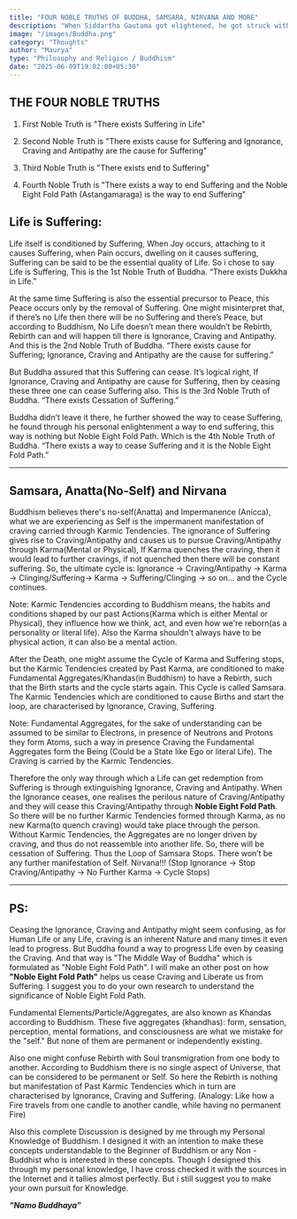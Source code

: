 ```yaml
---
title: "FOUR NOBLE TRUTHS OF BUDDHA, SAMSARA, NIRVANA AND MORE"
description: "When Siddartha Gautama got elightened, he got struck with Cosmic Knowledge. And to make it feasible to lay people, he simplified that knowledge into many concepts."
image: "/images/Buddha.png"
category: "Thoughts"
author: "Maurya"
type: "Philosophy and Religion / Buddhism"
date: "2025-06-09T19:02:00+05:30"
---
```




## THE FOUR NOBLE TRUTHS

 1. First Noble Truth is "There exists Suffering in Life"

 2. Second Noble Truth is "There exists cause for Suffering and Ignorance, Craving and Antipathy are the cause for Suffering"

 3. Third Noble Truth is "There exists end to Suffering"

 4. Fourth Noble Truth is "There exists a way to end Suffering and the Noble Eight Fold Path (Astangamaraga) is the way to end Suffering"

## Life is Suffering: 
Life itself is conditioned by Suffering, When Joy occurs, attaching to it causes Suffering, when Pain occurs, dwelling on it causes suffering, Suffering can be said to be the essential quality of Life. So i chose to say Life is Suffering, This is the 1st Noble Truth of Buddha. “There exists Dukkha in Life.”

At the same time Suffering is also the essential precursor to Peace, this Peace occurs only by the removal of Suffering. One might misinterpret that, if there’s no Life then there will be no Suffering and there’s Peace, but according to Buddhism, No Life doesn’t mean there wouldn’t be Rebirth, Rebirth can and will happen till there is Ignorance, Craving and Antipathy. And this is the 2nd Noble Truth of Buddha. “There exists cause for Suffering; Ignorance, Craving and Antipathy are the cause for suffering.”

But Buddha assured that this Suffering can cease. It’s logical right, If Ignorance, Craving and Antipathy are cause for Suffering, then by ceasing these three one can cease Suffering also. This is the 3rd Noble Truth of Buddha. “There exists Cessation of Suffering.”

Buddha didn’t leave it there, he further showed the way to cease Suffering, he found through his personal enlightenment a way to end suffering, this way is nothing but Noble Eight Fold Path. Which is the 4th Noble Truth of Buddha. “There exists a way to cease Suffering and it is the Noble Eight Fold Path.”


*******

## Samsara, Anatta(No-Self) and Nirvana
Buddhism believes there's no-self(Anatta) and Impermanence (Anicca), what we are experiencing as Self is the impermanent manifestation of craving carried through Karmic Tendencies. The ignorance of Suffering gives rise to Craving/Antipathy and causes us to pursue Craving/Antipathy through Karma(Mental or Physical), If Karma quenches the craving, then it would lead to further cravings, if not quenched then there will be constant suffering.  So, the ultimate cycle is: Ignorance -> Craving/Antipathy -> Karma -> Clinging/Suffering-> Karma -> Suffering/Clinging -> so on… and the Cycle continues.

Note: Karmic Tendencies according to Buddhism means, the habits and conditions shaped by our past Actions(Karma which is either Mental or Physical), they influence how we think, act, and even how we're reborn(as a personality or literal life). Also the Karma shouldn't always have to be physical action, it can also be a mental action.

After the Death, one might assume the Cycle of Karma and Suffering stops, but the Karmic Tendencies created by Past Karma, are conditioned to make Fundamental Aggregates/Khandas(in Buddhism) to have a Rebirth, such that the Birth starts and the cycle starts again. This Cycle is called Samsara. The Karmic Tendencies which are conditioned to cause Births and start the loop, are characterised by Ignorance, Craving, Suffering.

Note: Fundamental Aggregates, for the sake of understanding can be assumed to be similar to Electrons, in presence of Neutrons and Protons they form Atoms, such a way in presence Craving the Fundamental Aggregates form the Being (Could be a State like Ego or literal Life). The Craving is carried by the Karmic Tendencies.

Therefore the only way through which a Life can get redemption from Suffering is through extinguishing Ignorance, Craving and Antipathy. When the Ignorance ceases, one realises the perilous nature of Craving/Antipathy and they will cease this Craving/Antipathy through **Noble Eight Fold Path**. So there will be no further Karmic Tendencies formed through Karma, as no new Karma(to quench craving) would take place through the person. Without Karmic Tendencies, the Aggregates are no longer driven by craving, and thus do not reassemble into another life. So, there will be cessation of Suffering. Thus the Loop of Samsara Stops. There won’t be any further manifestation of Self. Nirvana!!! (Stop Ignorance -> Stop Craving/Antipathy -> No Further Karma -> Cycle Stops)

----------------------------------------------------------------------------------------------------------

## PS:
Ceasing the Ignorance, Craving and Antipathy might seem confusing, as for Human Life or any Life, craving is an inherent Nature and many times it even lead to progress. But Buddha found a way to progress Life even by ceasing the Craving. And that way is "The Middle Way of Buddha" which is formulated as "Noble Eight Fold Path". I will make an other post on how **"Noble Eight Fold Path"** helps us cease Craving and Liberate us from Suffering. I suggest you to do your own research to understand the significance of Noble Eight Fold Path.

Fundamental Elements/Particle/Aggregates, are also known as Khandas according to Buddhism.  These five aggregates (khandhas): form, sensation, perception, mental formations, and consciousness are what we mistake for the "self." But none of them are permanent or independently existing.

Also one might confuse Rebirth with Soul transmigration from one body to another. According to Buddhism there is no single aspect of Universe, that can be considered to be permanent or Self. So here the Rebirth is nothing but manifestation of Past Karmic Tendencies which in turn are characterised by Ignorance, Craving and Suffering. (Analogy: Like how a Fire travels from one candle to another candle, while having no permanent Fire)

Also this complete Discussion is designed by me through my Personal Knowledge of Buddhism. I designed it with an intention to make these concepts understandable to the Beginner of Buddhism or any Non - Buddhist who is interested in these concepts. Though I designed this through my personal knowledge, I have cross checked it with the sources in the Internet and it tallies almost perfectly. But i still suggest you to make your own pursuit for Knowledge. 

***“Namo Buddhaya”***